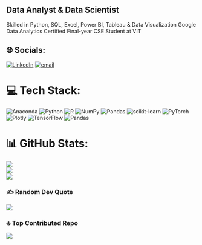 ## Data Analyst & Data Scientist 
Skilled in Python, SQL, Excel, Power BI, Tableau & Data Visualization 
Google Data Analytics Certified 
Final-year CSE Student at VIT

## 🌐 Socials:
[![LinkedIn](https://img.shields.io/badge/LinkedIn-%230077B5.svg?logo=linkedin&logoColor=white)](https://linkedin.com/in/https://www.linkedin.com/in/parvath-reddy/) [![email](https://img.shields.io/badge/Email-D14836?logo=gmail&logoColor=white)](mailto:parvathreddy50@gmail.com) 

# 💻 Tech Stack:
![Anaconda](https://img.shields.io/badge/Anaconda-%2344A833.svg?style=for-the-badge&logo=anaconda&logoColor=white) ![Python](https://img.shields.io/badge/python-3670A0?style=for-the-badge&logo=python&logoColor=ffdd54) ![R](https://img.shields.io/badge/r-%23276DC3.svg?style=for-the-badge&logo=r&logoColor=white) ![NumPy](https://img.shields.io/badge/numpy-%23013243.svg?style=for-the-badge&logo=numpy&logoColor=white) ![Pandas](https://img.shields.io/badge/pandas-%23150458.svg?style=for-the-badge&logo=pandas&logoColor=white) ![scikit-learn](https://img.shields.io/badge/scikit--learn-%23F7931E.svg?style=for-the-badge&logo=scikit-learn&logoColor=white) ![PyTorch](https://img.shields.io/badge/PyTorch-%23EE4C2C.svg?style=for-the-badge&logo=PyTorch&logoColor=white) ![Plotly](https://img.shields.io/badge/Plotly-%233F4F75.svg?style=for-the-badge&logo=plotly&logoColor=white) ![TensorFlow](https://img.shields.io/badge/TensorFlow-%23FF6F00.svg?style=for-the-badge&logo=TensorFlow&logoColor=white) ![Pandas](https://img.shields.io/badge/pandas-%23150458.svg?style=for-the-badge&logo=pandas&logoColor=white) 
# 📊 GitHub Stats:
![](https://github-readme-stats.vercel.app/api?username=parvath-reddy&theme=dark&hide_border=false&include_all_commits=false&count_private=false)<br/>
![](https://nirzak-streak-stats.vercel.app/?user=parvath-reddy&theme=dark&hide_border=false)<br/>
![](https://github-readme-stats.vercel.app/api/top-langs/?username=parvath-reddy&theme=dark&hide_border=false&include_all_commits=false&count_private=false&layout=compact)

### ✍️ Random Dev Quote
![](https://quotes-github-readme.vercel.app/api?type=horizontal&theme=radical)

### 🔝 Top Contributed Repo
![](https://github-contributor-stats.vercel.app/api?username=parvath-reddy&limit=5&theme=dark&combine_all_yearly_contributions=true)

<!-- Proudly created with GPRM ( https://gprm.itsvg.in ) -->
